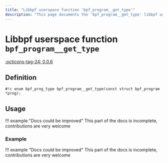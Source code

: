 ```yaml
---
title: "Libbpf userspace function 'bpf_program__get_type'"
description: "This page documents the 'bpf_program__get_type' libbpf userspace function, including its definition, usage, and examples."
---
```

# Libbpf userspace function `bpf_program__get_type`

<!-- [LIBBPF_TAG] -->
[:octicons-tag-24: 0.0.6](https://github.com/libbpf/libbpf/releases/tag/v0.0.6)
<!-- [/LIBBPF_TAG] -->

<!-- TODO -->

## Definition

`#!c enum bpf_prog_type bpf_program__get_type(const struct bpf_program *prog);`



## Usage

!!! example "Docs could be improved"
    This part of the docs is incomplete, contributions are very welcome

### Example

!!! example "Docs could be improved"
    This part of the docs is incomplete, contributions are very welcome
